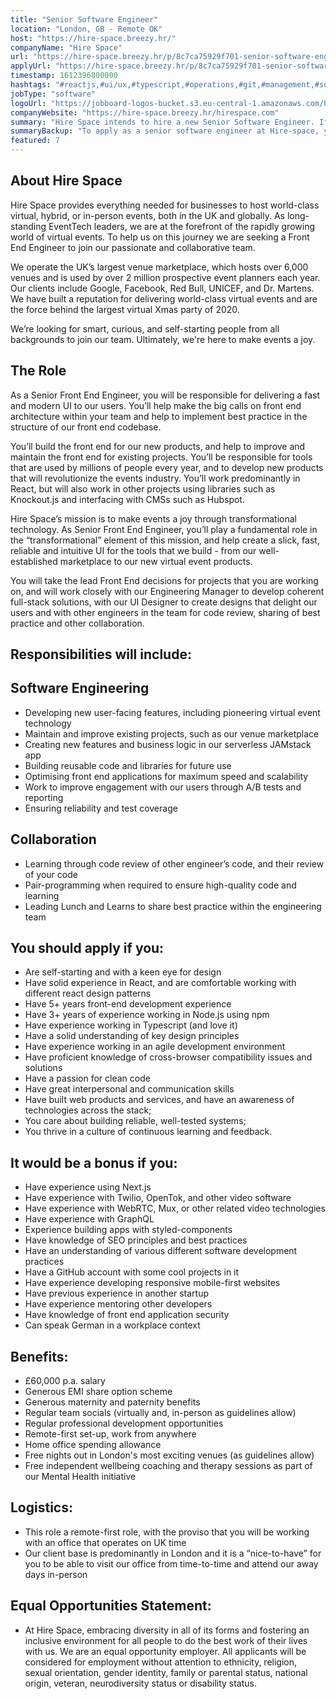 ```yaml
---
title: "Senior Software Engineer"
location: "London, GB - Remote OK"
host: "https://hire-space.breezy.hr/"
companyName: "Hire Space"
url: "https://hire-space.breezy.hr/p/8c7ca75929f701-senior-software-engineer"
applyUrl: "https://hire-space.breezy.hr/p/8c7ca75929f701-senior-software-engineer/apply"
timestamp: 1612396800000
hashtags: "#reactjs,#ui/ux,#typescript,#operations,#git,#management,#socialmedia,#scrum,#German"
jobType: "software"
logoUrl: "https://jobboard-logos-bucket.s3.eu-central-1.amazonaws.com/hire-space"
companyWebsite: "https://hire-space.breezy.hr/hirespace.com"
summary: "Hire Space intends to hire a new Senior Software Engineer. If you have 5+ years front-end development experience, consider applying."
summaryBackup: "To apply as a senior software engineer at Hire-space, you preferably need to have some knowledge of: #reactjs, #ui/ux, #typescript."
featured: 7
---
```


## About Hire Space

Hire Space provides everything needed for businesses to host world-class virtual, hybrid, or in-person events, both in the UK and globally. As long-standing EventTech leaders, we are at the forefront of the rapidly growing world of virtual events. To help us on this journey we are seeking a Front End Engineer to join our passionate and collaborative team.

We operate the UK’s largest venue marketplace, which hosts over 6,000 venues and is used by over 2 million prospective event planners each year. Our clients include Google, Facebook, Red Bull, UNICEF, and Dr. Martens. We have built a reputation for delivering world-class virtual events and are the force behind the largest virtual Xmas party of 2020.

We’re looking for smart, curious, and self-starting people from all backgrounds to join our team. Ultimately, we're here to make events a joy.

## The Role

As a Senior Front End Engineer, you will be responsible for delivering a fast and modern UI to our users. You’ll help make the big calls on front end architecture within your team and help to implement best practice in the structure of our front end codebase.

You’ll build the front end for our new products, and help to improve and maintain the front end for existing projects. You’ll be responsible for tools that are used by millions of people every year, and to develop new products that will revolutionize the events industry. You’ll work predominantly in React, but will also work in other projects using libraries such as Knockout.js and interfacing with CMSs such as Hubspot.

Hire Space’s mission is to make events a joy through transformational technology. As Senior Front End Engineer, you’ll play a fundamental role in the “transformational” element of this mission, and help create a slick, fast, reliable and intuitive UI for the tools that we build - from our well-established marketplace to our new virtual event products.

You will take the lead Front End decisions for projects that you are working on, and will work closely with our Engineering Manager to develop coherent full-stack solutions, with our UI Designer to create designs that delight our users and with other engineers in the team for code review, sharing of best practice and other collaboration.

## Responsibilities will include:

## Software Engineering

*   Developing new user-facing features, including pioneering virtual event technology
*   Maintain and improve existing projects, such as our venue marketplace
*   Creating new features and business logic in our serverless JAMstack app
*   Building reusable code and libraries for future use
*   Optimising front end applications for maximum speed and scalability
*   Work to improve engagement with our users through A/B tests and reporting
*   Ensuring reliability and test coverage

## Collaboration

*   Learning through code review of other engineer’s code, and their review of your code
*   Pair-programming when required to ensure high-quality code and learning
*   Leading Lunch and Learns to share best practice within the engineering team

## You should apply if you:

*   Are self-starting and with a keen eye for design
*   Have solid experience in React, and are comfortable working with different react design patterns
*   Have 5+ years front-end development experience
*   Have 3+ years of experience working in Node.js using npm
*   Have experience working in Typescript (and love it)
*   Have a solid understanding of key design principles
*   Have experience working in an agile development environment
*   Have proficient knowledge of cross-browser compatibility issues and solutions
*   Have a passion for clean code
*   Have great interpersonal and communication skills
*   Have built web products and services, and have an awareness of technologies across the stack;
*   You care about building reliable, well-tested systems;
*   You thrive in a culture of continuous learning and feedback.

## It would be a bonus if you:

*   Have experience using Next.js
*   Have experience with Twilio, OpenTok, and other video software
*   Have experience with WebRTC, Mux, or other related video technologies
*   Have experience with GraphQL
*   Experience building apps with styled-components
*   Have knowledge of SEO principles and best practices
*   Have an understanding of various different software development practices
*   Have a GitHub account with some cool projects in it
*   Have experience developing responsive mobile-first websites
*   Have previous experience in another startup
*   Have experience mentoring other developers
*   Have knowledge of front end application security
*   Can speak German in a workplace context

## Benefits:

*   £60,000 p.a. salary
*   Generous EMI share option scheme
*   Generous maternity and paternity benefits
*   Regular team socials (virtually and, in-person as guidelines allow)
*   Regular professional development opportunities
*   Remote-first set-up, work from anywhere
*   Home office spending allowance
*   Free nights out in London's most exciting venues (as guidelines allow)
*   Free independent wellbeing coaching and therapy sessions as part of our Mental Health initiative

## Logistics:

*   This role a remote-first role, with the proviso that you will be working with an office that operates on UK time
*   Our client base is predominantly in London and it is a “nice-to-have” for you to be able to visit our office from time-to-time and attend our away days in-person

## Equal Opportunities Statement:

*   At Hire Space, embracing diversity in all of its forms and fostering an inclusive environment for all people to do the best work of their lives with us. We are an equal opportunity employer. All applicants will be considered for employment without attention to ethnicity, religion, sexual orientation, gender identity, family or parental status, national origin, veteran, neurodiversity status or disability status.

